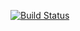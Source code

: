 
[![Build Status](https://travis-ci.org/alexey-ershkov/IZ1.svg?branch=master)](https://travis-ci.org/alexey-ershkov/IZ1)

